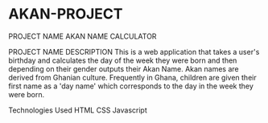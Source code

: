 ﻿# AKAN-PROJECT
PROJECT NAME
AKAN NAME CALCULATOR

PROJECT NAME DESCRIPTION
This is a web application that takes a user's birthday and calculates the day of the week they were born and then depending on their gender outputs their Akan Name. 
Akan names are derived from Ghanian culture. Frequently in Ghana, children are given their first name as a 'day name' which corresponds to the day in the week they were born.

Technologies Used
HTML
CSS
Javascript

